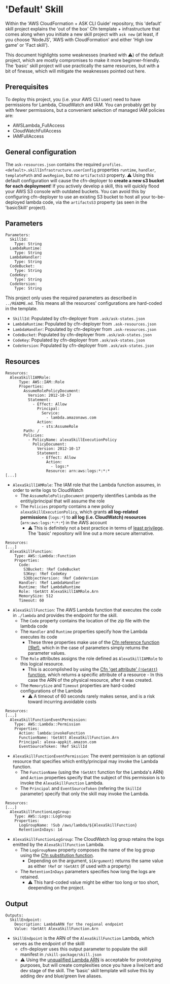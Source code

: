
# 'Default' Skill

Within the 'AWS CloudFormation + ASK CLI Guide' repository, this 'default' skill project explains the 'out of the box' Cfn template + infrastructure that comes along when you initiate a new skill project with `ask new` (at least, if you choose 'NodeJS', 'AWS with CloudFormation' and either 'High low game' or 'Fact skill').

This document highlights some weaknesses (marked with :warning:) of the default project, which are mostly compromises to make it more beginner-friendly. The 'basic' skill project will use practically the same resources, but with a bit of finesse, which will mitigate the weaknesses pointed out here.

## Prerequisites

To deploy this project, you (i.e. your AWS CLI user) need to have permissions for Lambda, CloudWatch and IAM. You can probably get by with fewer permissions, but a convenient selection of managed IAM policies are:
- AWSLambda_FullAccess
- CloudWatchFullAccess
- IAMFullAccess

## General configuration

The `ask-resources.json` contains the required `profiles.<default>.skillInfrastructure.userConfig` properties `runtime`, `handler`, `templatePath` and `awsRegion`, but no `artifactsS3` property.
:warning: Using this default configuration will cause the cfn-deployer to **create a new s3 bucket for each deployment**! If you actively develop a skill, this will quickly flood your AWS S3 console with outdated buckets. You can avoid this by configuring cfn-deployer to use an existing S3 bucket to host all your to-be-deployed lambda code, via the `artifactsS3` property (as seen in the 'basicSkill' project).

## Parameters

```
Parameters:
  SkillId:
    Type: String
  LambdaRuntime:
    Type: String
  LambdaHandler:
    Type: String
  CodeBucket:
    Type: String
  CodeKey:
    Type: String
  CodeVersion:
    Type: String
```

This project only uses the required parameters as described in `../README.md`. This means all the resources' configurations are hard-coded in the template.
- `SkillId`: Populated by cfn-deployer from `.ask/ask-states.json`
- `LambdaRuntime`: Populated by cfn-deployer from `.ask-resources.json`
- `LambdaHandler`: Populated by cfn-deployer from `.ask-resources.json`
- `CodeBucket`: Populated by cfn-deployer from `.ask/ask-states.json`
- `CodeKey`: Populated by cfn-deployer from `.ask/ask-states.json`
- `CodeVersion`: Populated by cfn-deployer from `.ask/ask-states.json`

## Resources

```
Resources:
  AlexaSkillIAMRole:
      Type: AWS::IAM::Role
      Properties:
        AssumeRolePolicyDocument:
          Version: 2012-10-17
          Statement:
            - Effect: Allow
              Principal:
                Service:
                  - lambda.amazonaws.com
              Action:
                - sts:AssumeRole
        Path: /
        Policies:
          - PolicyName: alexaSkillExecutionPolicy
            PolicyDocument:
              Version: 2012-10-17
              Statement:
                - Effect: Allow
                  Action:
                    - logs:*
                  Resource: arn:aws:logs:*:*:*
[...]
```

- `AlexaSkillIAMRole`: The IAM role that the Lambda function assumes, in order to write logs to CloudWatch
    - The `AssumeRolePolicyDocument` property identifies Lambda as the entitiy/principal that will assume the role
    - The `Policies` proporty contains a new policy `alexaSkillExecutionPolicy`, which grants **all log-related permissions** (`logs:*`) to **all log (i.e. CloudWatch) resources** (`arn:aws:logs:*:*:*`) in the AWS account
        - :warning: This is definitely not a best practice in terms of [least privilege](https://docs.aws.amazon.com/IAM/latest/UserGuide/best-practices.html#grant-least-privilege). The 'basic' repository will line out a more secure alternative.

```
Resources:
[...]
  AlexaSkillFunction:
    Type: AWS::Lambda::Function
    Properties:
      Code:
        S3Bucket: !Ref CodeBucket
        S3Key: !Ref CodeKey
        S3ObjectVersion: !Ref CodeVersion
      Handler: !Ref LambdaHandler
      Runtime: !Ref LambdaRuntime
      Role: !GetAtt AlexaSkillIAMRole.Arn
      MemorySize: 512
      Timeout: 60
```

- `AlexaSkillFunction`: The AWS Lambda function that executes the code in `./lambda` and provides the endpoint for the skill.
    - The `Code` property contains the location of the zip file with the lambda code
    - The `Handler` and `Runtime` properties specify how the Lambda executes its code
        - These three properties make use of the [Cfn reference function (!Ref)](https://docs.aws.amazon.com/AWSCloudFormation/latest/UserGuide/intrinsic-function-reference-ref.html), which in the case of parameters simply returns the parameter values.
    - The `Role` attributes assigns the role defined as `AlexaSkillIAMRole` to this logical resource.
        - This is accomplished by using the [Cfn 'get attribute' (`!GetAtt`) function](https://docs.aws.amazon.com/AWSCloudFormation/latest/UserGuide/intrinsic-function-reference-getatt.html), which returns a specific attribute of a resource - In this case the ARN of the physical resource, after it was created.
    - The `MemorySize` and `Timeout` properties are hard-coded configurations of the Lambda
        - :warning: A timeout of 60 seconds rarely makes sense, and is a risk toward incurring avoidable costs

```
Resources:
[...]
  AlexaSkillFunctionEventPermission:
    Type: AWS::Lambda::Permission
    Properties:
      Action: lambda:invokeFunction
      FunctionName: !GetAtt AlexaSkillFunction.Arn
      Principal: alexa-appkit.amazon.com
      EventSourceToken: !Ref SkillId
```
- `AlexaSkillFunctionEventPermission`: The event permission is an optional resource that specifies which entity/principal may invoke the Lambda function.
    - The `FunctionName` (using the `!GetAtt` function for the Lambda's ARN) and `Action` properties specify that the subject of this permission is to invoke the `AlexaSkillFunction` Lambda.
    - The `Principal` and `EventSourceToken` (refering the `SkillId` parameter) specify that only the skill may invoke the Lambda.

```
Resources:
[...]
  AlexaSkillFunctionLogGroup:
    Type: AWS::Logs::LogGroup
    Properties:
      LogGroupName: !Sub /aws/lambda/${AlexaSkillFunction}
      RetentionInDays: 14
```
- `AlexaSkillFunctionLogGroup`: The CloudWatch log group retains the logs emitted by the `AlexaSkillFunction` Lambda.
    - The `LogGroupName` property composes the name of the log group using the [Cfn substitution function](https://docs.aws.amazon.com/AWSCloudFormation/latest/UserGuide/intrinsic-function-reference-sub.html).
        - Depending on the argument, `${Argument}` returns the same value as either `!Ref` or `!GetAtt` (if used with a property)
    - The `RetentionInDays` parameters specifies how long the logs are retained.
        - :warning: This hard-coded value might be either too long or too short, deepending on the project.

## Output

```
Outputs:
  SkillEndpoint:
    Description: LambdaARN for the regional endpoint
    Value: !GetAtt AlexaSkillFunction.Arn
```
- `SkillEndpoint` is the ARN of the `AlexaSkillFunction` Lambda, which serves as the endpoint of the skilll
    - cfn-deployer uses this output parameter to populate the skill manifest in `/skill-package/skill.json`
    - :warning: Using the [unqualified Lambda ARN](https://docs.aws.amazon.com/lambda/latest/dg/configuration-versions.html) is acceptable for prototyping purposes, but will create complexities once you have a live/cert and dev stage of the skill. The 'basic' skill template will solve this by adding dev and blue/green live aliases.